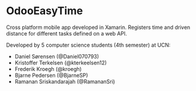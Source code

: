 # OdooEasyTime

Cross platform mobile app developed in Xamarin. Registers time and driven distance for different tasks defined on a web API.  

Developed by 5 computer science students (4th semester) at UCN:
* Daniel Sørensen (@Daniel070793)
* Kristoffer Terkelsen (@kterkeelsen12)
* Frederik Kroegh (@kroegh)
* Bjarne Pedersen (@BjarneSP)
* Ramanan Sriskandarajah (@RamananSri)   

